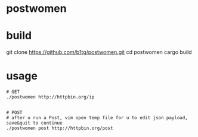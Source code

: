 # postwomen


# build
git clone https://github.com/b1tg/postwomen.git
cd postwomen
cargo build

# usage
```
# GET
./postwomen http://httpbin.org/ip


# POST
# after u run a Post, vim open temp file for u to edit json payload, save&quit to continue
./postwomen post http://httpbin.org/post


```
